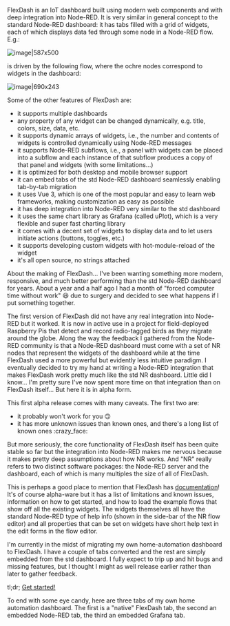 FlexDash is an IoT dashboard built using modern web components and with deep integration into Node-RED. It is very similar in general concept to the standard Node-RED dashboard: it has tabs filled with a grid of widgets, each of which displays data fed through some node in a Node-RED flow. E.g.:

![image|587x500](upload://nMxpLb0GWHPCcNzDcDcXmaAI5bW.png)

is driven by the following flow, where the ochre nodes correspond to widgets in the dashboard:

![image|690x243](upload://hsTq8uKYdisSd75zZSN19PbxIFX.png)

Some of the other features of FlexDash are:
- it supports multiple dashboards
- any property of any widget can be changed dynamically, e.g. title, colors, size, data, etc.
- it supports dynamic arrays of widgets, i.e., the number and contents of widgets is controlled dynamically using Node-RED messages
- it supports Node-RED subflows, i.e., a panel with widgets can be placed into a subflow and each instance of that subflow produces a copy of that panel and widgets (with some limitations...)
- it is optimized for both desktop and mobile browser support
- it can embed tabs of the std Node-RED dashboard seamlessly enabling tab-by-tab migration
- it uses Vue 3, which is one of the most popular and easy to learn web frameworks, making customization as easy as possible
- it has deep integration into Node-RED very similar to the std dashboard
- it uses the same chart library as Grafana (called uPlot), which is a very flexible and super fast charting library
- it comes with a decent set of widgets to display data and to let users initiate actions (buttons, toggles, etc.)
- it supports developing custom widgets with hot-module-reload of the widget
- it's all open source, no strings attached

About the making of FlexDash... I've been wanting something more modern, responsive, and much better performing than the std Node-RED dashboard for years. About a year and a half ago I had a month of "forced computer time without work" :laughing: due to surgery and decided to see what happens if I put something together.

The first version of FlexDash did not have any real integration into Node-RED but it worked. It is now in active use in a project for field-deployed Raspberry Pis that detect and record radio-tagged birds as they migrate around the globe. Along the way the feedback I gathered from the Node-RED community is that a Node-RED dashboard must come with a set of NR nodes that represent the widgets of the dashboard while at the time FlexDash used a more powerful but evidently less intuitive paradigm. I eventually decided to try my hand at writing a Node-RED integration that makes FlexDash work pretty much like the std NR dashboard. Little did I know... I'm pretty sure I've now spent more time on that integration than on FlexDash itself... But here it is in alpha form.

This first alpha release comes with many caveats. The first two are:
- it probably won't work for you :upside_down_face:
- it has more unknown issues than known ones, and there's a long list of known ones :crazy_face:

But more seriously, the core functionality of FlexDash itself has been quite stable so far but the integration into Node-RED makes me nervous because it makes pretty deep assumptions about how NR works. And "NR" really refers to two distinct software packages: the Node-RED server and the dashboard, each of which is many multiples the size of all of FlexDash.

This is perhaps a good place to mention that FlexDash has [documentation](https://flexdash.github.io/docs)! It's of course alpha-ware but it has a list of limitations and known issues, information on how to get started, and how to load the example flows that show off all the existing widgets. The widgets themselves all have the standard Node-RED type of help info (shown in the side-bar of the NR flow editor) and all properties that can be set on widgets have short help text in the edit forms in the flow editor.

I'm currently in the midst of migrating my own home-automation dashboard to FlexDash. I have a couple of tabs converted and the rest are simply embedded from the std dashboard. I fully expect to trip up and hit bugs and missing features, but I thought I might as well release earlier rather than later to gather feedback.

tl;dr; [Get started!](https://flexdash.github.io/docs/quick-start/)

To end with some eye candy, here are three tabs of my own home automation dashboard. The first is a "native" FlexDash tab, the second an embedded Node-RED tab, the third an embedded Grafana tab.


